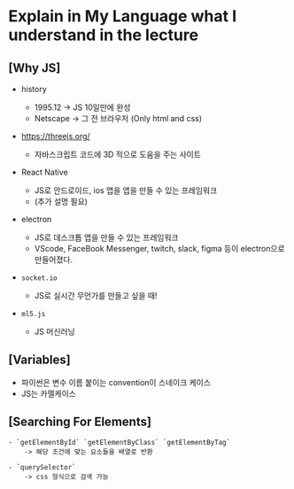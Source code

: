 # Explain in My Language what I understand in the lecture

## [Why JS]
- history
    - 1995.12 -> JS 10일만에 완성
    - Netscape -> 그 전 브라우저 (Only html and css) 

- https://threejs.org/
    - 자바스크립트 코드에 3D 적으로 도움을 주는 사이트

- React Native 
    - JS로 안드로이드, ios 앱을 앱을 만들 수 있는 프레임워크
    - (추가 설명 필요)

- electron
    - JS로 데스크톱 앱을 만들 수 있는 프레임워크
    - VScode, FaceBook Messenger, twitch, slack, figma 등이 electron으로 만들어졌다.

- `socket.io`
    - JS로 실시간 무언가를 만들고 싶을 때!

- `ml5.js`
    - JS 머신러닝

## [Variables]
  - 파이썬은 변수 이름 붙이는 convention이 스네이크 케이스
  - JS는 카멜케이스
  

## [Searching For Elements]
    - `getElementById` `getElementByClass` `getElementByTag` 
        -> 해당 조건에 맞는 요소들을 배열로 반환
    
    - `querySelector` 
        -> css 형식으로 검색 가능